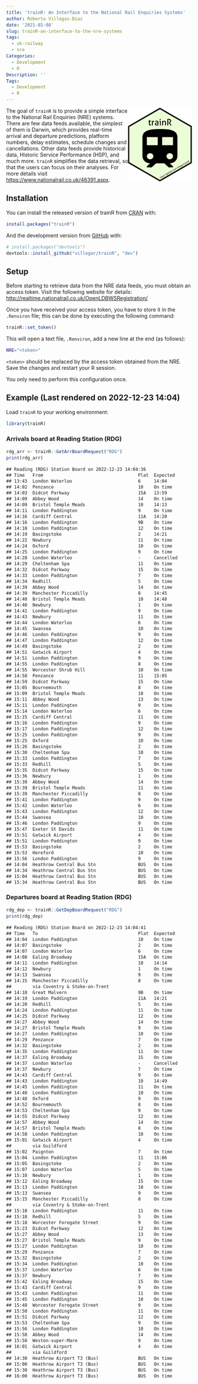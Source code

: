 ```yaml
---
title: 'trainR: An Interface to the National Rail Enquiries Systems'
author: Roberto Villegas-Diaz
date: '2021-02-08'
slug: trainR-an-interface-to-the-nre-systems
tags:
  - uk-railway
  - nre
Categories:
  - Development
  - R
Description: ''
Tags:
  - Development
  - R
---
```


<img src="https://raw.githubusercontent.com/villegar/trainR/main/inst/images/logo.png" alt="logo" align="right" height=200px/>

The goal of `trainR` is to provide a simple interface to the 
National Rail Enquiries (NRE) systems. There are few data feeds 
available, the simplest of them is Darwin, which provides real-time 
arrival and departure predictions, platform numbers, delay estimates, 
schedule changes and cancellations. Other data feeds provide historical 
data, Historic Service Performance (HSP), and much more. `trainR` 
simplifies the data retrieval, so that the users can focus on their 
analyses. For more details visit 
https://www.nationalrail.co.uk/46391.aspx.

## Installation

You can install the released version of trainR from [CRAN](https://CRAN.R-project.org) with:

``` r
install.packages("trainR")
```

And the development version from [GitHub](https://github.com/) with:

``` r
# install.packages("devtools")
devtools::install_github("villegar/trainR", "dev")
```

## Setup
Before starting to retrieve data from the NRE data feeds, you must obtain an access token. 
Visit the following website for details: http://realtime.nationalrail.co.uk/OpenLDBWSRegistration/

Once you have received your access token, you have to store it in the `.Renviron` file; this can be 
done by executing the following command:


```r
trainR::set_token()
```

This will open a text file, `.Renviron`, add a new line at the end (as follows):

```bash
NRE="<token>"
```

`<token>` should be replaced by the access token obtained from the NRE. Save the changes and restart 
your R session.

You only need to perform this configuration once.

## Example (Last rendered on 2022-12-23 14:04)

Load `trainR` to your working environment:

```r
library(trainR)
```

### Arrivals board at Reading Station (RDG)


```r
rdg_arr <- trainR::GetArrBoardRequest("RDG")
print(rdg_arr)
```

```
## Reading (RDG) Station Board on 2022-12-23 14:04:36
## Time   From                                    Plat  Expected
## 13:43  London Waterloo                         6     14:04
## 14:02  Penzance                                10    On time
## 14:03  Didcot Parkway                          15A   13:59
## 14:09  Abbey Wood                              14    On time
## 14:09  Bristol Temple Meads                    10    14:13
## 14:11  London Paddington                       9     On time
## 14:16  Cardiff Central                         11A   14:20
## 14:16  London Paddington                       9B    On time
## 14:18  London Paddington                       12    On time
## 14:19  Basingstoke                             2     14:21
## 14:22  Newbury                                 11    On time
## 14:24  Oxford                                  10    On time
## 14:25  London Paddington                       9     On time
## 14:28  London Waterloo                         -     Cancelled
## 14:29  Cheltenham Spa                          11    On time
## 14:32  Didcot Parkway                          15    On time
## 14:33  London Paddington                       7     On time
## 14:34  Redhill                                 5     On time
## 14:39  Abbey Wood                              14    On time
## 14:39  Manchester Piccadilly                   8     14:45
## 14:40  Bristol Temple Meads                    10    14:48
## 14:40  Newbury                                 1     On time
## 14:41  London Paddington                       9     On time
## 14:43  Newbury                                 11    On time
## 14:44  London Waterloo                         6     On time
## 14:45  Swansea                                 10    On time
## 14:46  London Paddington                       9     On time
## 14:47  London Paddington                       12    On time
## 14:49  Basingstoke                             2     On time
## 14:51  Gatwick Airport                         4     On time
## 14:51  London Paddington                       9     On time
## 14:55  London Paddington                       8     On time
## 14:55  Worcester Shrub Hill                    10    On time
## 14:58  Penzance                                11    15:05
## 14:59  Didcot Parkway                          15    On time
## 15:05  Bournemouth                             8     On time
## 15:09  Bristol Temple Meads                    10    On time
## 15:11  Abbey Wood                              13    On time
## 15:11  London Paddington                       9     On time
## 15:14  London Waterloo                         6     On time
## 15:15  Cardiff Central                         11    On time
## 15:16  London Paddington                       9     On time
## 15:17  London Paddington                       12    On time
## 15:25  London Paddington                       9     On time
## 15:25  Oxford                                  10    On time
## 15:26  Basingstoke                             2     On time
## 15:30  Cheltenham Spa                          10    On time
## 15:33  London Paddington                       7     On time
## 15:33  Redhill                                 5     On time
## 15:35  Didcot Parkway                          15    On time
## 15:36  Newbury                                 1     On time
## 15:39  Abbey Wood                              14    On time
## 15:39  Bristol Temple Meads                    11    On time
## 15:39  Manchester Piccadilly                   8     On time
## 15:41  London Paddington                       9     On time
## 15:42  London Waterloo                         6     On time
## 15:43  London Paddington                       12    On time
## 15:44  Swansea                                 10    On time
## 15:46  London Paddington                       9     On time
## 15:47  Exeter St Davids                        11    On time
## 15:51  Gatwick Airport                         4     On time
## 15:51  London Paddington                       9     On time
## 15:53  Basingstoke                             2     On time
## 15:53  Hereford                                10    On time
## 15:56  London Paddington                       9     On time
## 14:04  Heathrow Central Bus Stn                BUS   On time
## 14:34  Heathrow Central Bus Stn                BUS   On time
## 15:04  Heathrow Central Bus Stn                BUS   On time
## 15:34  Heathrow Central Bus Stn                BUS   On time
```

### Departures board at Reading Station (RDG)


```r
rdg_dep <- trainR::GetDepBoardRequest("RDG")
print(rdg_dep)
```

```
## Reading (RDG) Station Board on 2022-12-23 14:04:41
## Time   To                                      Plat  Expected
## 14:04  London Paddington                       10    On time
## 14:07  Basingstoke                             2     On time
## 14:07  London Waterloo                         6     On time
## 14:08  Ealing Broadway                         15A   On time
## 14:11  London Paddington                       10    14:14
## 14:12  Newbury                                 1     On time
## 14:13  Swansea                                 9     On time
## 14:15  Manchester Piccadilly                   8     On time
##        via Coventry & Stoke-on-Trent           
## 14:18  Great Malvern                           9B    On time
## 14:19  London Paddington                       11A   14:21
## 14:20  Redhill                                 5     On time
## 14:24  London Paddington                       11    On time
## 14:25  Didcot Parkway                          12    On time
## 14:27  Abbey Wood                              14    On time
## 14:27  Bristol Temple Meads                    9     On time
## 14:27  London Paddington                       10    On time
## 14:29  Penzance                                7     On time
## 14:32  Basingstoke                             2     On time
## 14:35  London Paddington                       11    On time
## 14:37  Ealing Broadway                         15    On time
## 14:37  London Waterloo                         -     Cancelled
## 14:37  Newbury                                 7     On time
## 14:43  Cardiff Central                         9     On time
## 14:43  London Paddington                       10    14:49
## 14:45  London Paddington                       11    On time
## 14:48  London Paddington                       10    On time
## 14:48  Oxford                                  9     On time
## 14:52  Bournemouth                             8     On time
## 14:53  Cheltenham Spa                          9     On time
## 14:55  Didcot Parkway                          12    On time
## 14:57  Abbey Wood                              14    On time
## 14:57  Bristol Temple Meads                    8     On time
## 14:58  London Paddington                       10    On time
## 15:01  Gatwick Airport                         4     On time
##        via Guildford                           
## 15:02  Paignton                                7     On time
## 15:04  London Paddington                       11    15:06
## 15:05  Basingstoke                             2     On time
## 15:07  London Waterloo                         5     On time
## 15:10  Newbury                                 1     On time
## 15:12  Ealing Broadway                         15    On time
## 15:13  London Paddington                       10    On time
## 15:13  Swansea                                 9     On time
## 15:15  Manchester Piccadilly                   8     On time
##        via Coventry & Stoke-on-Trent           
## 15:18  London Paddington                       11    On time
## 15:18  Redhill                                 5     On time
## 15:18  Worcester Foregate Street               9     On time
## 15:23  Didcot Parkway                          12    On time
## 15:27  Abbey Wood                              13    On time
## 15:27  Bristol Temple Meads                    9     On time
## 15:27  London Paddington                       10    On time
## 15:29  Penzance                                7     On time
## 15:32  Basingstoke                             2     On time
## 15:34  London Paddington                       10    On time
## 15:37  London Waterloo                         6     On time
## 15:37  Newbury                                 7     On time
## 15:42  Ealing Broadway                         15    On time
## 15:43  Cardiff Central                         9     On time
## 15:43  London Paddington                       11    On time
## 15:45  London Paddington                       10    On time
## 15:48  Worcester Foregate Street               9     On time
## 15:50  London Paddington                       11    On time
## 15:51  Didcot Parkway                          12    On time
## 15:53  Cheltenham Spa                          9     On time
## 15:56  London Paddington                       10    On time
## 15:58  Abbey Wood                              14    On time
## 15:58  Weston-super-Mare                       9     On time
## 16:01  Gatwick Airport                         4     On time
##        via Guildford                           
## 14:30  Heathrow Airport T3 (Bus)               BUS   On time
## 15:00  Heathrow Airport T3 (Bus)               BUS   On time
## 15:30  Heathrow Airport T3 (Bus)               BUS   On time
## 16:00  Heathrow Airport T3 (Bus)               BUS   On time
```
